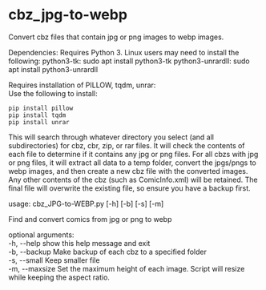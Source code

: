 # cbz_jpg-to-webp
Convert cbz files that contain jpg or png images to webp images.

Dependencies:
Requires Python 3.
Linux users may need to install the following:
  python3-tk:       sudo apt install python3-tk
  python3-unrardll: sudo apt install python3-unrardll

Requires installation of PILLOW, tqdm, unrar:  
Use the following to install:  
```
pip install pillow  
pip install tqdm
pip install unrar
```

This will search through whatever directory you select (and all subdirectories) for cbz, cbr, zip, or rar files.  It will check the contents of each file to determine if it contains any jpg or png files.  For all cbzs with jpg or png files, it will extract all data to a temp folder, convert the jpgs/pngs to webp images, and then create a new cbz file with the converted images.  Any other contents of the cbz (such as ComicInfo.xml) will be retained.  The final file will overwrite the existing file, so ensure you have a backup first.

usage: cbz_JPG-to-WEBP.py [-h] [-b] [-s] [-m]

Find and convert comics from jpg or png to webp

optional arguments:  
  -h, --help    show this help message and exit  
  -b, --backup  Make backup of each cbz to a specified folder  
  -s, --small   Keep smaller file  
  -m, --maxsize Set the maximum height of each image.  Script will resize while keeping the aspect ratio.
